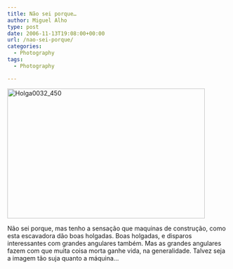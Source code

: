 ```yaml
---
title: Não sei porque…
author: Miguel Alho
type: post
date: 2006-11-13T19:08:00+00:00
url: /nao-sei-porque/
categories:
  - Photography
tags:
  - Photography

---
```

[<img src="http://static.flickr.com/113/296600933_635e672563.jpg" width="450" height="296" alt="Holga0032_450" />][1]

Não sei porque, mas tenho a sensação que maquinas de construção, como esta escavadora dão boas holgadas. Boas holgadas, e disparos interessantes com grandes angulares também. Mas as grandes angulares fazem com que muita coisa morta ganhe vida, na generalidade. Talvez seja a imagem tão suja quanto a máquina&#8230;

 [1]: http://www.flickr.com/photos/mytymyky/296600933/ "Photo Sharing"